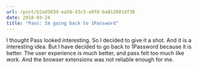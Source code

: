 ```yaml
---
url: /post/b2ad503d-ea58-43c5-a9f0-ba012681df38
date: 2018-04-24
title: "Pass: Im going back to 1Password"
---
```


I thought Pass looked interesting. So I decided to give it a shot. And it is a interesting idea. But I have decided to go back to 1Password because it is better. The user experience is much better, and pass felt too much like work. And the browser extensions was not reliable enough for me. 